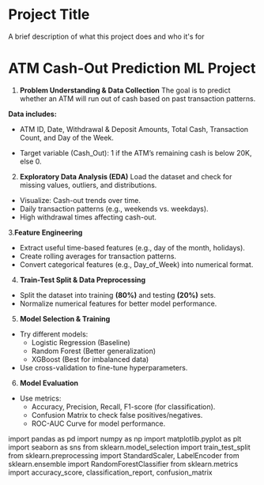 
# Project Title

A brief description of what this project does and who it's for

# ATM Cash-Out Prediction ML Project
1. **Problem Understanding & Data Collection**
The goal is to predict whether an ATM will run out of cash based on past transaction patterns.

**Data includes:**
* ATM ID, Date, Withdrawal & Deposit Amounts, Total Cash, Transaction Count, and Day of the Week.

* Target variable (Cash_Out): 1 if the ATM’s remaining cash is below 20K, else 0.

2. **Exploratory Data Analysis (EDA)**
Load the dataset and check for missing values, outliers, and distributions.

* Visualize: Cash-out trends over time.
* Daily transaction patterns (e.g., weekends vs. weekdays).
* High withdrawal times affecting cash-out.

3.**Feature Engineering**

* Extract useful time-based features (e.g., day of the month, holidays).
* Create rolling averages for transaction patterns.
* Convert categorical features (e.g., Day_of_Week) into numerical format.

4. **Train-Test Split & Data Preprocessing**
* Split the dataset into training **(80%)** and testing **(20%)** sets.
* Normalize numerical features for better model performance.

5. **Model Selection & Training**
* Try different models:
    *   Logistic Regression (Baseline)
    * Random Forest (Better generalization) 
    * XGBoost (Best for imbalanced data)
* Use cross-validation to fine-tune hyperparameters.

6. **Model Evaluation**
*   Use metrics:
    * Accuracy, Precision, Recall, F1-score (for classification).
    * Confusion Matrix to check false positives/negatives.
    * ROC-AUC Curve for model performance.


import pandas as pd
import numpy as np
import matplotlib.pyplot as plt
import seaborn as sns
from sklearn.model_selection import train_test_split
from sklearn.preprocessing import StandardScaler, LabelEncoder
from sklearn.ensemble import RandomForestClassifier
from sklearn.metrics import accuracy_score, classification_report, confusion_matrix


